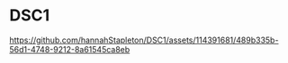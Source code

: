 # DSC1

https://github.com/hannahStapleton/DSC1/assets/114391681/489b335b-56d1-4748-9212-8a61545ca8eb

